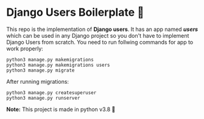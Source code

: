 # Django Users Boilerplate :busts_in_silhouette:
This repo is the implementation of **Django users**. It has an app named ***users*** which can be used in any Django project so you don't have to implement Django Users from scratch.
You need to run follwing commands for app to work properly:
```
python3 manage.py makemigrations
python3 manage.py makemigrations users
python3 manage.py migrate
```

After running migrations:
```
python3 manage.py createsuperuser
python3 manage.py runserver
```

**Note:**
This project is made in python v3.8 :snake:
